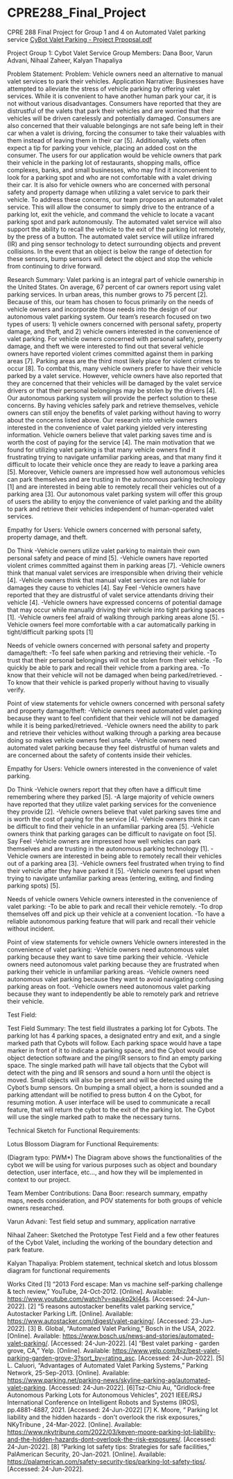 # CPRE288_Final_Project
CPRE 288 Final Project for Group 1 and 4 on Automated Valet parking service
[CyBot Valet Parking - Project Prpopsal.pdf](https://github.com/nihaal1/CPRE288_Final_Project/files/9169762/CyBot.Valet.Parking._.Final.Project.pdf)


Project Group 1: Cybot Valet Service
Group Members: Dana Boor, Varun Advani, Nihaal Zaheer, Kalyan Thapaliya


Problem Statement:
Problem: Vehicle owners need an alternative to manual valet services to park their vehicles.
Application Narrative:
           Businesses have attempted to alleviate the stress of vehicle parking by offering valet services. While it is convenient to have another human park your car, it is not without various disadvantages. Consumers have reported that they are distrustful of the valets that park their vehicles and are worried that their vehicles will be driven carelessly and potentially damaged. Consumers are also concerned that their valuable belongings are not safe being left in their car when a valet is driving, forcing the consumer to take their valuables with them instead of leaving them in their car [5]. Additionally, valets often expect a tip for parking your vehicle, placing an added cost on the consumer.
          The users for our application would be vehicle owners that park their vehicle in the parking lot of restaurants, shopping malls, office complexes, banks, and small businesses, who may find it inconvenient to look for a parking spot and who are not comfortable with a valet driving their car. It is also for vehicle owners who are concerned with personal safety and property damage when utilizing a valet service to park their vehicle. 
          To address these concerns, our team proposes an automated valet service. This will allow the consumer to simply drive to the entrance of a parking lot, exit the vehicle, and command the vehicle to locate a vacant parking spot and park autonomously. The automated valet service will also support the ability to recall the vehicle to the exit of the parking lot remotely, by the press of a button. The automated valet service will utilize infrared (IR) and ping sensor technology to detect surrounding objects and prevent collisions. In the event that an object is below the range of detection for these sensors, bump sensors will detect the object and stop the vehicle from continuing to drive forward. 








Research Summary:
	Valet parking is an integral part of vehicle ownership in the United States. On average, 67 percent of car owners report using valet parking services. In urban areas, this number grows to 75 percent [2]. Because of this, our team has chosen to focus primarily on the needs of vehicle owners and incorporate those needs into the design of our autonomous valet parking system. Our team’s research focused on two types of users: 1) vehicle owners concerned with personal safety, property damage, and theft, and 2) vehicle owners interested in the convenience of valet parking. 
	For vehicle owners concerned with personal safety, property damage, and theft we were interested to find out that several vehicle owners have reported violent crimes committed against them in parking areas [7]. Parking areas are the third most likely place for violent crimes to occur [8]. To combat this, many vehicle owners prefer to have their vehicle parked by a valet service. However, vehicle owners have also reported that they are concerned that their vehicles will be damaged by the valet service drivers or that their personal belongings may be stolen by the drivers [4]. Our autonomous parking system will provide the perfect solution to these concerns. By having vehicles safely park and retrieve themselves, vehicle owners can still enjoy the benefits of valet parking without having to worry about the concerns listed above.
Our research into vehicle owners interested in the convenience of valet parking yielded very interesting information. Vehicle owners believe that valet parking saves time and is worth the cost of paying for the service [4]. The main motivation that we found for utilizing valet parking is that many vehicle owners find it frustrating trying to navigate unfamiliar parking areas, and that many find it difficult to locate their vehicle once they are ready to leave a parking area [5]. Moreover, Vehicle owners are impressed how well autonomous vehicles can park themselves and are trusting in the autonomous parking technology [1] and are interested in being able to remotely recall their vehicles out of a parking area [3]. Our autonomous valet parking system will offer this group of users the ability to enjoy the convenience of valet parking and the ability to park and retrieve their vehicles independent of human-operated valet services. 








Empathy for Users: Vehicle owners concerned with personal safety, property damage, and theft.

Do
Think
-Vehicle owners utilize valet parking to maintain their own personal safety and peace of mind [5]. 
-Vehicle owners have reported violent crimes committed against them in parking areas [7].
-Vehicle owners think that manual valet services are irresponsible when driving their vehicle [4].
-Vehicle owners think that manual valet services are not liable for damages they cause to vehicles [4].
Say
Feel
-Vehicle owners have reported that they are distrustful of valet service attendants driving their vehicle [4].
-Vehicle owners have expressed concerns of potential damage that may occur while manually driving their vehicle into tight parking spaces [1]. 
-Vehicle owners feel afraid of walking through parking areas alone [5].
-Vehicle owners feel more comfortable with a car automatically parking in tight/difficult parking spots [1]





Needs of vehicle owners concerned with personal safety and property damage/theft:
-To feel safe when parking and retrieving their vehicle.
-To trust that their personal belongings will not be stolen from their vehicle.
-To quickly be able to park and recall their vehicle from a parking area.
-To know that their vehicle will not be damaged when being parked/retrieved. 
-To know that their vehicle is parked properly without having to visually verify. 

Point of view statements for vehicle owners concerned with personal safety and property damage/theft:
-Vehicle owners need automated valet parking because they want to feel confident that their vehicle will not be damaged while it is being parked/retrieved. 
-Vehicle owners need the ability to park and retrieve their vehicles without walking through a parking area because doing so makes vehicle owners feel unsafe.
-Vehicle owners need automated valet parking because they feel distrustful of human valets and are concerned about the safety of contents inside their vehicles. 

Empathy for Users: Vehicle owners interested in the convenience of valet parking.

Do
Think
-Vehicle owners report that they often have a difficult time remembering where they parked [5].
-A large majority of vehicle owners have reported that they utilize valet parking services for the convenience they provide [2].
-Vehicle owners believe that valet parking saves time and is worth the cost of paying for the service [4].
-Vehicle owners think it can be difficult to find their vehicle in an unfamiliar parking area [5].
-Vehicle owners think that parking garages can be difficult to navigate on foot [5].
Say
Feel
-Vehicle owners are impressed how well vehicles can park themselves and are trusting in the autonomous parking technology [1].
-Vehicle owners are interested in being able to remotely recall their vehicles out of a parking area [3].
-Vehicle owners feel frustrated when trying to find their vehicle after they have parked it [5]. 
-Vehicle owners feel upset when trying to navigate unfamiliar parking areas (entering, exiting, and finding parking spots) [5].




Needs of vehicle owners Vehicle owners interested in the convenience of valet parking:
-To be able to park and recall their vehicle remotely.
-To drop themselves off and pick up their vehicle at a convenient location.
-To have a reliable autonomous parking feature that will park and recall their vehicle without incident. 

Point of view statements for vehicle owners Vehicle owners interested in the convenience of valet parking:
-Vehicle owners need autonomous valet parking because they want to save time parking their vehicle.
-Vehicle owners need autonomous valet parking because they are frustrated when parking their vehicle in unfamiliar parking areas.
-Vehicle owners need autonomous valet parking because they want to avoid navigating confusing parking areas on foot.
-Vehicle owners need autonomous valet parking because they want to independently be able to remotely park and retrieve their vehicle.

Test Field:


Test Field Summary: 
The test field illustrates a parking lot for Cybots. The parking lot has 4 parking spaces, a designated entry and exit, and a single marked path that Cybots will follow. Each parking space would have a tape marker in front of it to indicate a parking space, and the Cybot would use object detection software and the ping/IR sensors to find an empty parking space. The single marked path will have tall objects that the Cybot will detect with the ping and IR sensors and sound a horn until the object is moved. Small objects will also be present and will be detected using the Cybot’s bump sensors. On bumping a small object, a horn is sounded and a parking attendant will be notified to press button 4 on the Cybot, for resuming motion. A user interface will be used to communicate a recall feature, that will return the cybot to the exit of the parking lot. The Cybot will use the single marked path  to make the necessary turns. 









Technical Sketch for Functional Requirements:


Lotus Blossom Diagram for Functional Requirements:

(Diagram typo: PWM*)
The Diagram above shows the functionalities of the cybot we will be using for various purposes such as object and boundary detection, user interface, etc…, and how they will be implemented in context to our project. 

Team Member Contributions:
Dana Boor: research summary, empathy maps, needs consideration, and POV statements for both groups of vehicle owners researched.

Varun Advani: Test field setup and summary, application narrative

Nihaal Zaheer: Sketched the Prototype Test Field and a few other features of the Cybot Valet, including the working of the boundary detection and park feature.

Kalyan Thapaliya: Problem statement, technical sketch and lotus blossom diagram for functional requirements





Works Cited
[1] “2013 Ford escape: Man vs machine self-parking challenge & tech review,” YouTube, 24-Oct-2012. [Online]. Available: https://www.youtube.com/watch?v=qaukp2kI44s. [Accessed: 24-Jun-2022].
[2] “5 reasons autostacker benefits valet parking service,” Autostacker Parking Lift. [Online]. Available: https://www.autostacker.com/digest/valet-parking/. [Accessed: 23-Jun-2022].
[3] B. Global, “Automated Valet Parking,” Bosch in the USA, 2022. [Online]. Available: https://www.bosch.us/news-and-stories/automated-valet-parking/. [Accessed: 24-Jun-2022].
[4] “Best valet parking - garden grove, CA,” Yelp. [Online]. Available: https://www.yelp.com/biz/best-valet-parking-garden-grove-3?sort_by=rating_asc. [Accessed: 24-Jun-2022].
[5] L. Caluori, “Advantages of Automated Valet Parking Systems,” Parking Network, 25-Sep-2013. [Online]. Available: https://www.parking.net/parking-news/skyline-parking-ag/automated-valet-parking. [Accessed: 24-Jun-2022]. 
[6]Tsz-Chiu Au, "Gridlock-free Autonomous Parking Lots for Autonomous Vehicles", 2021 IEEE/RSJ International Conference on Intelligent Robots and Systems (IROS), pp.4881-4887, 2021.
[Accessed: 24-Jun-2022]
[7] K. Moore, “ Parking lot liability and the hidden hazards - don't overlook the risk exposures,” NKyTribune , 24-Mar-2022. [Online]. Available: https://www.nkytribune.com/2022/03/keven-moore-parking-lot-liability-and-the-hidden-hazards-dont-overlook-the-risk-exposures/. [Accessed: 24-Jun-2022]. 
[8] “Parking lot safety tips: Strategies for safe facilities,” PalAmerican Security, 20-Jan-2021. [Online]. Available: https://palamerican.com/safety-security-tips/parking-lot-safety-tips/. [Accessed: 24-Jun-2022]. 




